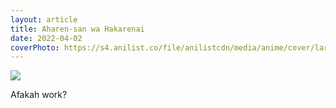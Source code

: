 ```yaml
---
layout: article
title: Aharen-san wa Hakarenai
date: 2022-04-02
coverPhoto: https://s4.anilist.co/file/anilistcdn/media/anime/cover/large/bx137281-xdjPqk8SIv69.png
---
```


![](https://img.anili.st/media/137281)

Afakah work?
